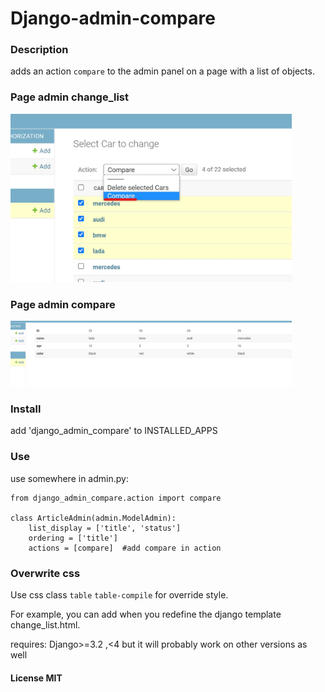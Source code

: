 # Django-admin-compare

### Description
adds an action `compare` to the admin panel on a page with a list of objects.

### Page admin change_list
<img src="https://github.com/meat-source/django-admin-compare/blob/master/list_change.jpg" width="450">

### Page admin compare
<img src="https://github.com/meat-source/django-admin-compare/blob/master/list_compare.jpg" width="450">

### Install
add 'django_admin_compare' to INSTALLED_APPS

### Use

use somewhere in admin.py:
```
from django_admin_compare.action import compare

class ArticleAdmin(admin.ModelAdmin):
    list_display = ['title', 'status']
    ordering = ['title']
    actions = [compare]  #add compare in action
```
### Overwrite css

Use css class `table` `table-compile` for override style.

For example, you can add when you redefine the django template change_list.html.

requires: Django>=3.2 ,<4 but it will probably work on other versions as well

#### License MIT
